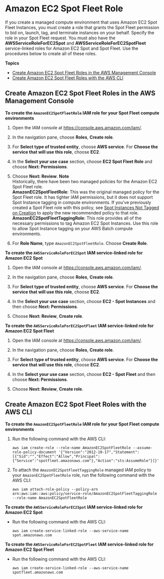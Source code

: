 # Amazon EC2 Spot Fleet Role<a name="spot_fleet_IAM_role"></a>

If you create a managed compute environment that uses Amazon EC2 Spot Fleet Instances, you must create a role that grants the Spot Fleet permission to bid on, launch, tag, and terminate instances on your behalf\. Specify the role in your Spot Fleet request\. You must also have the **AWSServiceRoleForEC2Spot** and **AWSServiceRoleForEC2SpotFleet** service\-linked roles for Amazon EC2 Spot and Spot Fleet\. Use the procedures below to create all of these roles\.

**Topics**
+ [Create Amazon EC2 Spot Fleet Roles in the AWS Management Console](#spot-fleet-roles-console)
+ [Create Amazon EC2 Spot Fleet Roles with the AWS CLI](#spot-fleet-roles-cli)

## Create Amazon EC2 Spot Fleet Roles in the AWS Management Console<a name="spot-fleet-roles-console"></a>

**To create the `AmazonEC2SpotFleetRole` IAM role for your Spot Fleet compute environments**

1. Open the IAM console at [https://console\.aws\.amazon\.com/iam/](https://console.aws.amazon.com/iam/)\.

1. In the navigation pane, choose **Roles**, **Create role**\. 

1. For **Select type of trusted entity**, choose **AWS service**\. For **Choose the service that will use this role**, choose **EC2**\.

1. In the **Select your use case** section, choose **EC2 Spot Fleet Role** and choose **Next: Permissions**\.

1. Choose **Next: Review**\.
**Note**  
Historically, there have been two managed policies for the Amazon EC2 Spot Fleet role\.  
**AmazonEC2SpotFleetRole**: This was the original managed policy for the Spot Fleet role\. It has tighter IAM permissions, but it does not support Spot Instance tagging in compute environments\. If you've previously created a Spot Fleet role with this policy, see [Spot Instances Not Tagged on Creation](troubleshooting.md#spot-instance-no-tag) to apply the new recommended policy to that role\.
**AmazonEC2SpotFleetTaggingRole**: This role provides all of the necessary permissions to tag Amazon EC2 Spot Instances\. Use this role to allow Spot Instance tagging on your AWS Batch compute environments\.

1. For **Role Name**, type `AmazonEC2SpotFleetRole`\. Choose **Create Role**\. 

**To create the `AWSServiceRoleForEC2Spot` IAM service\-linked role for Amazon EC2 Spot**

1. Open the IAM console at [https://console\.aws\.amazon\.com/iam/](https://console.aws.amazon.com/iam/)\.

1. In the navigation pane, choose **Roles**, **Create role**\. 

1. For **Select type of trusted entity**, choose **AWS service**\. For **Choose the service that will use this role**, choose **EC2**\.

1. In the **Select your use case** section, choose **EC2 \- Spot Instances** and then choose **Next: Permissions**\.

1. Choose **Next: Review**, **Create role**\.

**To create the `AWSServiceRoleForEC2SpotFleet` IAM service\-linked role for Amazon EC2 Spot Fleet**

1. Open the IAM console at [https://console\.aws\.amazon\.com/iam/](https://console.aws.amazon.com/iam/)\.

1. In the navigation pane, choose **Roles**, **Create role**\. 

1. For **Select type of trusted entity**, choose **AWS service**\. For **Choose the service that will use this role**, choose **EC2**\.

1. In the **Select your use case** section, choose **EC2 \- Spot Fleet** and then choose **Next: Permissions**\.

1. Choose **Next: Review**, **Create role**\.

## Create Amazon EC2 Spot Fleet Roles with the AWS CLI<a name="spot-fleet-roles-cli"></a>

**To create the `AmazonEC2SpotFleetRole` IAM role for your Spot Fleet compute environments**

1. Run the following command with the AWS CLI:

   ```
   aws iam create-role --role-name AmazonEC2SpotFleetRole --assume-role-policy-document '{"Version":"2012-10-17","Statement":[{"Sid":"","Effect":"Allow","Principal":{"Service":"spotfleet.amazonaws.com"},"Action":"sts:AssumeRole"}]}'
   ```

1. To attach the `AmazonEC2SpotFleetTaggingRole` managed IAM policy to your `AmazonEC2SpotFleetRole` role, run the following command with the AWS CLI: 

   ```
   aws iam attach-role-policy --policy-arn arn:aws:iam::aws:policy/service-role/AmazonEC2SpotFleetTaggingRole --role-name AmazonEC2SpotFleetRole
   ```

**To create the `AWSServiceRoleForEC2Spot` IAM service\-linked role for Amazon EC2 Spot**
+ Run the following command with the AWS CLI:

  ```
  aws iam create-service-linked-role --aws-service-name spot.amazonaws.com
  ```

**To create the `AWSServiceRoleForEC2SpotFleet` IAM service\-linked role for Amazon EC2 Spot Fleet**
+ Run the following command with the AWS CLI: 

  ```
  aws iam create-service-linked-role --aws-service-name spotfleet.amazonaws.com
  ```